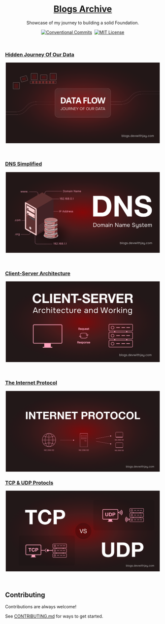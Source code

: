 <a href="https://blog.devwithjay.com/">
  <h1 align="center">Blogs Archive</h1>
</a>

<p align="center">
  Showcase of my journey to building a solid Foundation.
</p>

<div align= "center">

[![Conventional Commits](https://img.shields.io/badge/Conventional%20Commits-1.0.0-%23FE5196?logo=conventionalcommits&logoColor=white)](https://conventionalcommits.org)&nbsp;&nbsp;[![MIT License](https://img.shields.io/badge/License-MIT-green.svg)](https://choosealicense.com/licenses/mit/)

</div>

<br>

### [Hidden Journey Of Our Data](https://blog.devwithjay.com/journey-of-data)

  <a href="https://blog.devwithjay.com/journey-of-data">
      <p align=center>
      <img width = "500px" alt="Jio Network blocking the view? Network switch reveals the magic!" src="./assets/b1-banner.png">
    <p>
  </a>

<br>

### [DNS Simplified](https://blog.devwithjay.com/dns-demystified)

  <a href="https://blog.devwithjay.com/dns-demystified">
      <p align=center>
      <img width = "500px" alt="Jio Network blocking the view? Network switch reveals the magic!" src="./assets/b2-banner.png">
    <p>
  </a>

<br>

### [Client-Server Architecture](https://blog.devwithjay.com/client-server)

  <a href="https://blog.devwithjay.com/client-server">
      <p align=center>
      <img width = "500px" alt="Jio Network blocking the view? Network switch reveals the magic!" src="./assets/b3-banner.png">
    <p>
  </a>

<br>

### [The Internet Protocol](https://blog.devwithjay.com/internet-protocol)

  <a href="https://blog.devwithjay.com/internet-protocol">
      <p align=center>
      <img width = "500px" alt="Jio Network blocking the view? Network switch reveals the magic!" src="./assets/b4-banner.png">
    <p>
  </a>

### [TCP & UDP Protocls](https://blog.devwithjay.com/tcp-udp)

  <a href="https://blog.devwithjay.com/tcp-udp">
      <p align=center>
      <img width = "500px" alt="Jio Network blocking the view? Network switch reveals the magic!" src="./assets/b5-banner.png">
    <p>
  </a>

<br>

## Contributing

Contributions are always welcome!

See [CONTRIBUTING.md](../CONTRIBUTING.md) for ways to get started.
</br></br>
